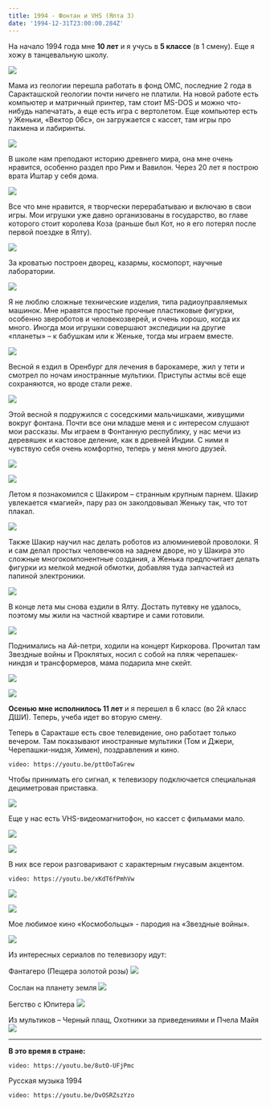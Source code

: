 ```yaml
---
title: 1994 - Фонтан и VHS (Ялта 3)
date: '1994-12-31T23:00:00.284Z'
---
```


На начало 1994 года мне **10 лет** и я учусь в **5 классе** (в 1 смену). Еще я хожу в танцевальную школу.

![](m/1994-dance-02.jpg)

Мама из геологии перешла работать в фонд ОМС, последние 2 года в Саракташской геологии почти ничего не платили. На новой работе есть компьютер и матричный принтер, там стоит MS-DOS и можно что-нибудь напечатать, а еще есть игра с вертолетом. Еще компьютер есть у Женьки, «Вектор 06с», он загружается с кассет, там игры про пакмена и лабиринты.

![](dop/Lode-Runner.jpg)

В школе нам преподают историю древнего мира, она мне очень нравится, особенно раздел про Рим и Вавилон. Через 20 лет я построю врата Иштар у себя дома.

![](dop/ishtar.jpg)

Все что мне нравится, я творчески перерабатываю и включаю в свои игры. Мои игрушки уже давно организованы в государство, во главе которого стоит королева Коза (раньше был Кот, но я его потерял после первой поездке в Ялту). 

![](dop/kot.jpg)

За кроватью построен дворец, казармы, космопорт, научные лаборатории.

![](dop/imperium.jpg)

Я не люблю сложные технические изделия, типа радиоуправляемых машинок. Мне нравятся простые прочные пластиковые фигурки, особенно звероботов и человекозверей, и очень хорошо, когда их много. Иногда мои игрушки совершают экспедиции на другие «планеты» – к бабушкам или к Женьке, тогда мы играем вместе.

![](dop/zver.jpg)

Весной я ездил в Оренбург для лечения в барокамере, жил у тети и смотрел по ночам иностранные мультики. Приступы астмы всё еще сохраняются, но вроде стали реже.

![](dop/macron1.jpg)

Этой весной я подружился с соседскими мальчишками, живущими вокруг фонтана. Почти все они младше меня и с интересом слушают мои рассказы. Мы играем в Фонтанную республику, у нас мечи из деревяшек и кастовое деление, как в древней Индии. С ними я чувствую себя очень комфортно, теперь у меня много друзей.

![](dop/20170521_112101.jpg)

![](dop/20170521_111652.jpg)

Летом я познакомился с Шакиром – странным крупным парнем. Шакир увлекается «магией», пару раз он заколдовывал Женьку так, что тот плакал. 

![](m/shakir.jpg)

Также Шакир научил нас делать роботов из алюминиевой проволоки. Я и сам делал простых человечков на заднем дворе, но у Шакира это сложные многокомпонентные создания, а Женька предпочитает делать фигурки из мелкой медной обмотки, добавляя туда запчастей из папиной электроники.

![](dop/robot.jpg)

В конце лета мы снова ездили в Ялту. Достать путевку не удалось, поэтому мы жили на частной квартире и сами готовили. 

![](m/1994-yalta.jpg)

Поднимались на Ай-петри, ходили на концерт Киркорова. Прочитал там Звездные войны и Проклятых, носил с собой на пляж черепашек-ниндзя и трансформеров, мама подарила мне скейт.

![](dop/proklatye.jpg)

![](dop/trans.jpg)

**Осенью мне исполнилось 11 лет** и я перешел в 6 класс (во 2й класс ДШИ). Теперь, учеба идет во вторую смену.

Теперь в Саракташе есть свое телевидение, оно работает только вечером. Там показывают иностранные мультики (Том и Джери, Черепашки-нидзя, Химен), поздравления и кино.

`video: https://youtu.be/pttOoTaGrew`

Чтобы принимать его сигнал, к телевизору подключается специальная дециметровая приставка.

![](dop/pristavka.jpg)

Еще у нас есть VHS-видеомагнитофон, но кассет с фильмами мало.

![](dop/fujeta.jpg)

![](dop/vhs.jpg)

В них все герои разговаривают с характерным гнусавым акцентом.

`video: https://youtu.be/xKdT6fPmhVw`

![](dop/b4.jpg)

![](dop/b3.jpg)

Мое любимое кино «Космобольцы» - пародия на «Звездные войны».

![](dop/cosmo.jpg)

Из интересных сериалов по телевизору идут:

Фантагеро (Пещера золотой розы)
![](dop/249326_ornella-markuchchi.jpg)

Сослан на планету земля
![](dop/medium_ed76a2eec9d44e1a197ab449408132b7.jpeg)

Бегство с Юпитера
![](dop/begstvo-s-yupitera.jpg)

Из мультиков – Черный плащ, Охотники за приведениями и Пчела Майя
![](dop/maya.jpg)

---

**В это время в стране:**

`video: https://youtu.be/8utO-UFjPmc`

Русская музыка 1994

`video: https://youtu.be/DvOSRZszYzo`



